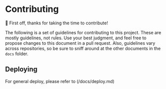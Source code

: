 # Contributing

🎉 First off, thanks for taking the time to contribute!

The following is a set of guidelines for contributing to this project. These are mostly guidelines, not rules. Use your best judgment, and feel free to propose changes to this document in a pull request. Also, guidelines vary across repositories, so be sure to sniff around at the other documents in the `docs` folder.

## Deploying

For general deploy, please refer to (/docs/deploy.md)
